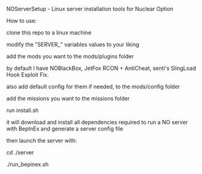 NOServerSetup - Linux server installation tools for Nuclear Option

How to use:

clone this repo to a linux machine

modify the "SERVER_" variables values to your liking

add the mods you want to the mods/plugins folder

by default I have NOBlackBox, JetFox RCON + AntiCheat, senti's SlingLoad Hook Exploit Fix.

also add default config for them if needed, to the mods/config folder

add the missions you want to the missions folder

run install.sh

it will download and install all dependencies required to run a NO server with BepInEx and generate a server config file 

then launch the server with:

cd ./server

./run_bepinex.sh



